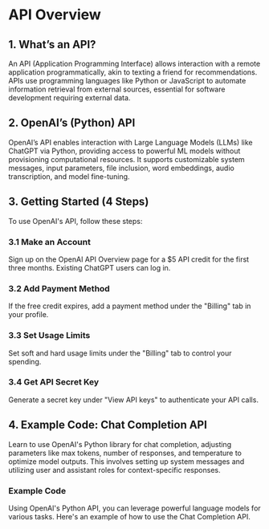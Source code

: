 # API Overview

## 1. What’s an API?
An API (Application Programming Interface) allows interaction with a remote application programmatically, akin to texting a friend for recommendations. APIs use programming languages like Python or JavaScript to automate information retrieval from external sources, essential for software development requiring external data.

## 2. OpenAI’s (Python) API
OpenAI’s API enables interaction with Large Language Models (LLMs) like ChatGPT via Python, providing access to powerful ML models without provisioning computational resources. It supports customizable system messages, input parameters, file inclusion, word embeddings, audio transcription, and model fine-tuning.

## 3. Getting Started (4 Steps)
To use OpenAI's API, follow these steps:

### 3.1 Make an Account
Sign up on the OpenAI API Overview page for a $5 API credit for the first three months. Existing ChatGPT users can log in.

### 3.2 Add Payment Method
If the free credit expires, add a payment method under the "Billing" tab in your profile.

### 3.3 Set Usage Limits
Set soft and hard usage limits under the "Billing" tab to control your spending.

### 3.4 Get API Secret Key
Generate a secret key under "View API keys" to authenticate your API calls.

## 4. Example Code: Chat Completion API
Learn to use OpenAI's Python library for chat completion, adjusting parameters like max tokens, number of responses, and temperature to optimize model outputs. This involves setting up system messages and utilizing user and assistant roles for context-specific responses.

### Example Code

Using OpenAI's Python API, you can leverage powerful language models for various tasks. Here's an example of how to use the Chat Completion API.
